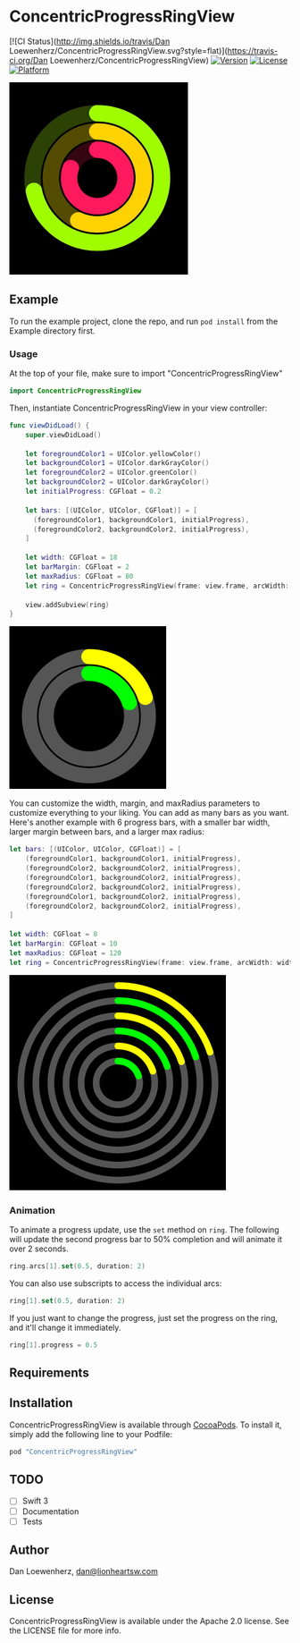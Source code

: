# ConcentricProgressRingView

[![CI Status](http://img.shields.io/travis/Dan Loewenherz/ConcentricProgressRingView.svg?style=flat)](https://travis-ci.org/Dan Loewenherz/ConcentricProgressRingView)
[![Version](https://img.shields.io/cocoapods/v/ConcentricProgressRingView.svg?style=flat)](http://cocoapods.org/pods/ConcentricProgressRingView)
[![License](https://img.shields.io/cocoapods/l/ConcentricProgressRingView.svg?style=flat)](http://cocoapods.org/pods/ConcentricProgressRingView)
[![Platform](https://img.shields.io/cocoapods/p/ConcentricProgressRingView.svg?style=flat)](http://cocoapods.org/pods/ConcentricProgressRingView)

![](animation.gif)

## Example

To run the example project, clone the repo, and run `pod install` from the Example directory first.

### Usage

At the top of your file, make sure to import "ConcentricProgressRingView"

```swift
import ConcentricProgressRingView
```

Then, instantiate ConcentricProgressRingView in your view controller:

```swift
func viewDidLoad() {
    super.viewDidLoad()

    let foregroundColor1 = UIColor.yellowColor()
    let backgroundColor1 = UIColor.darkGrayColor()
    let foregroundColor2 = UIColor.greenColor()
    let backgroundColor2 = UIColor.darkGrayColor()
    let initialProgress: CGFloat = 0.2

    let bars: [(UIColor, UIColor, CGFloat)] = [
      (foregroundColor1, backgroundColor1, initialProgress),
      (foregroundColor2, backgroundColor2, initialProgress),
    ]

    let width: CGFloat = 18
    let barMargin: CGFloat = 2
    let maxRadius: CGFloat = 80
    let ring = ConcentricProgressRingView(frame: view.frame, arcWidth: width, margin: barMargin, maxRadius: maxRadius, bars: bars)

    view.addSubview(ring)
}
```

![](example1.png)

You can customize the width, margin, and maxRadius parameters to customize everything to your liking. You can add as many bars as you want. Here's another example with 6 progress bars, with a smaller bar width, larger margin between bars, and a larger max radius:

```swift
let bars: [(UIColor, UIColor, CGFloat)] = [
    (foregroundColor1, backgroundColor1, initialProgress),
    (foregroundColor2, backgroundColor2, initialProgress),
    (foregroundColor1, backgroundColor2, initialProgress),
    (foregroundColor2, backgroundColor2, initialProgress),
    (foregroundColor1, backgroundColor2, initialProgress),
    (foregroundColor2, backgroundColor2, initialProgress),
]

let width: CGFloat = 8
let barMargin: CGFloat = 10
let maxRadius: CGFloat = 120
let ring = ConcentricProgressRingView(frame: view.frame, arcWidth: width, margin: barMargin, maxRadius: maxRadius, bars: bars)
```

![](example2.png)

### Animation

To animate a progress update, use the `set` method on `ring`. The following will update the second progress bar to 50% completion and will animate it over 2 seconds.

```swift
ring.arcs[1].set(0.5, duration: 2)
```

You can also use subscripts to access the individual arcs:

```swift
ring[1].set(0.5, duration: 2)
```

If you just want to change the progress, just set the progress on the ring, and it'll change it immediately.

```swift
ring[1].progress = 0.5
```

## Requirements

## Installation

ConcentricProgressRingView is available through [CocoaPods](http://cocoapods.org). To install
it, simply add the following line to your Podfile:

```ruby
pod "ConcentricProgressRingView"
```

## TODO

* [ ] Swift 3
* [ ] Documentation
* [ ] Tests

## Author

Dan Loewenherz, dan@lionheartsw.com

## License

ConcentricProgressRingView is available under the Apache 2.0 license. See the LICENSE file for more info.
